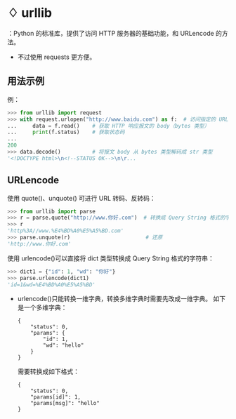 # ♢ urllib

：Python 的标准库，提供了访问 HTTP 服务器的基础功能，和 URLencode 的方法。
- 不过使用 requests 更方便。

## 用法示例

例：
```py
>>> from urllib import request
>>> with request.urlopen("http://www.baidu.com") as f:  # 访问指定的 URL
...     data = f.read()    # 获取 HTTP 响应报文的 body（bytes 类型）
...     print(f.status)    # 获取状态码
...
200
>>> data.decode()          # 将报文 body 从 bytes 类型解码成 str 类型
'<!DOCTYPE html>\n<!--STATUS OK-->\n\r...
```

## URLencode

使用 quote()、unquote() 可进行 URL 转码、反转码：
```py
>>> from urllib import parse
>>> r = parse.quote("http://www.你好.com")  # 转换成 Query String 格式的字符串
>>> r
'http%3A//www.%E4%BD%A0%E5%A5%BD.com'
>>> parse.unquote(r)                        # 还原
'http://www.你好.com'
```

使用 urlencode()可以直接将 dict 类型转换成 Query String 格式的字符串：
```py
>>> dict1 = {"id": 1, "wd": "你好"}
>>> parse.urlencode(dict1)
'id=1&wd=%E4%BD%A0%E5%A5%BD'
```
- urlencode()只能转换一维字典，转换多维字典时需要先改成一维字典。
  如下是一个多维字典：
  ```
  {
      "status": 0,
      "params": {
          "id": 1,
          "wd": "hello"
      }
  }
  ```
  需要转换成如下格式：
  ```
  {
      "status": 0,
      "params[id]": 1,
      "params[msg]": "hello"
  }
  ```
